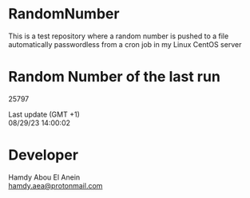 # RandomNumber    
This is a test repository where a random number is pushed to a file automatically passwordless from a cron job in my Linux CentOS server    
# Random Number of the last run   
25797
      
Last update (GMT +1)    
08/29/23 14:00:02
# Developer    
Hamdy Abou El Anein   
hamdy.aea@protonmail.com
